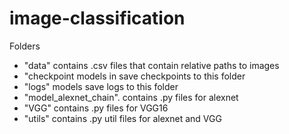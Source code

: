 # image-classification

Folders
- "data"                  contains .csv files that contain relative paths to images
- "checkpoint             models in save checkpoints to this folder
- "logs"                  models save logs to this folder
- "model_alexnet_chain".  contains .py files for alexnet
- "VGG"                   contains .py files for VGG16
- "utils"                 contains .py util files for alexnet and VGG